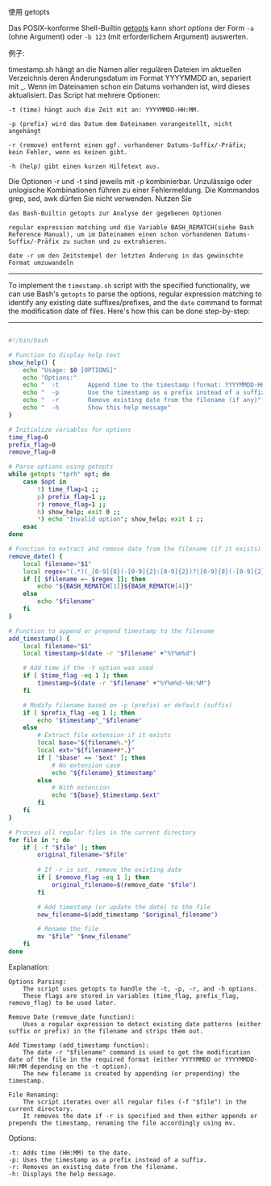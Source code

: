 
使用 getopts  

Das POSIX-konforme Shell-Builtin [getopts](https://www.gnu.org/software/bash/manual/bash.html#index-getopts) kann _short options_ der Form `-a` (ohne Argument) oder `-b 123` (mit erforderlichem Argument) auswerten.



例子: 

timestamp.sh hängt an die Namen aller regulären Dateien im aktuellen Verzeichnis deren Änderungsdatum im Format YYYYMMDD an, separiert mit _. Wenn im Dateinamen schon ein Datums vorhanden ist, wird dieses aktualisiert. Das Script hat mehrere Optionen:

    -t (time) hängt auch die Zeit mit an: YYYYMMDD-HH:MM.

    -p (prefix) wird das Datum dem Dateinamen vorangestellt, nicht angehängt

    -r (remove) entfernt einen ggf. vorhandener Datums-Suffix/-Präfix; kein Fehler, wenn es keinen gibt.

    -h (help) gibt einen kurzen Hilfetext aus.

Die Optionen -r und -t sind jeweils mit -p kombinierbar. Unzulässige oder unlogische Kombinationen führen zu einer Fehlermeldung. Die Kommandos grep, sed, awk dürfen Sie nicht verwenden. Nutzen Sie

    das Bash-Builtin getopts zur Analyse der gegebenen Optionen

    regular expression matching und die Variable BASH_REMATCH(siehe Bash Reference Manual), um im Dateinamen einen schon vorhandenen Datums-Suffix/-Präfix zu suchen und zu extrahieren.

    date -r um den Zeitstempel der letzten Änderung in das gewünschte Format umzuwandeln

---
To implement the `timestamp.sh` script with the specified functionality, we can use Bash's `getopts` to parse the options, regular expression matching to identify any existing date suffixes/prefixes, and the `date` command to format the modification date of files. Here's how this can be done step-by-step:

---


```sh

#!/bin/bash

# Function to display help text
show_help() {
    echo "Usage: $0 [OPTIONS]"
    echo "Options:"
    echo "  -t        Append time to the timestamp (format: YYYYMMDD-HH:MM)"
    echo "  -p        Use the timestamp as a prefix instead of a suffix"
    echo "  -r        Remove existing date from the filename (if any)"
    echo "  -h        Show this help message"
}

# Initialize variables for options
time_flag=0
prefix_flag=0
remove_flag=0

# Parse options using getopts
while getopts "tprh" opt; do
    case $opt in
        t) time_flag=1 ;;
        p) prefix_flag=1 ;;
        r) remove_flag=1 ;;
        h) show_help; exit 0 ;;
        *) echo "Invalid option"; show_help; exit 1 ;;
    esac
done

# Function to extract and remove date from the filename (if it exists)
remove_date() {
    local filename="$1"
    local regex="(.*)(_[0-9]{8}(-[0-9]{2}:[0-9]{2})?|[0-9]{8}(-[0-9]{2}:[0-9]{2})?_)(.*)"
    if [[ $filename =~ $regex ]]; then
        echo "${BASH_REMATCH[1]}${BASH_REMATCH[4]}"
    else
        echo "$filename"
    fi
}

# Function to append or prepend timestamp to the filename
add_timestamp() {
    local filename="$1"
    local timestamp=$(date -r "$filename" +"%Y%m%d")

    # Add time if the -t option was used
    if [ $time_flag -eq 1 ]; then
        timestamp=$(date -r "$filename" +"%Y%m%d-%H:%M")
    fi

    # Modify filename based on -p (prefix) or default (suffix)
    if [ $prefix_flag -eq 1 ]; then
        echo "$timestamp"_"$filename"
    else
        # Extract file extension if it exists
        local base="${filename%.*}"
        local ext="${filename##*.}"
        if [ "$base" == "$ext" ]; then
            # No extension case
            echo "${filename}_$timestamp"
        else
            # With extension
            echo "${base}_$timestamp.$ext"
        fi
    fi
}

# Process all regular files in the current directory
for file in *; do
    if [ -f "$file" ]; then
        original_filename="$file"
        
        # If -r is set, remove the existing date
        if [ $remove_flag -eq 1 ]; then
            original_filename=$(remove_date "$file")
        fi

        # Add timestamp (or update the date) to the file
        new_filename=$(add_timestamp "$original_filename")

        # Rename the file
        mv "$file" "$new_filename"
    fi
done
```


Explanation:

    Options Parsing:
        The script uses getopts to handle the -t, -p, -r, and -h options.
        These flags are stored in variables (time_flag, prefix_flag, remove_flag) to be used later.

    Remove Date (remove_date function):
        Uses a regular expression to detect existing date patterns (either suffix or prefix) in the filename and strips them out.

    Add Timestamp (add_timestamp function):
        The date -r "$filename" command is used to get the modification date of the file in the required format (either YYYYMMDD or YYYYMMDD-HH:MM depending on the -t option).
        The new filename is created by appending (or prepending) the timestamp.

    File Renaming:
        The script iterates over all regular files (-f "$file") in the current directory.
        It removes the date if -r is specified and then either appends or prepends the timestamp, renaming the file accordingly using mv.

Options:

    -t: Adds time (HH:MM) to the date.
    -p: Uses the timestamp as a prefix instead of a suffix.
    -r: Removes an existing date from the filename.
    -h: Displays the help message.